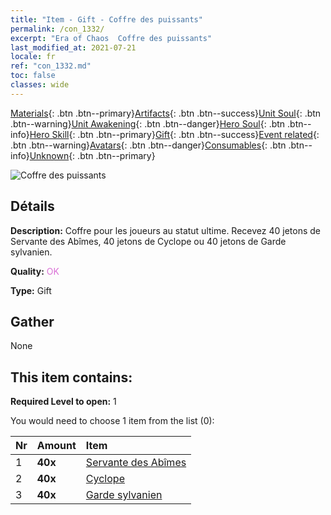 ```yaml
---
title: "Item - Gift - Coffre des puissants"
permalink: /con_1332/
excerpt: "Era of Chaos  Coffre des puissants"
last_modified_at: 2021-07-21
locale: fr
ref: "con_1332.md"
toc: false
classes: wide
---
```

 [Materials](/ItemsFR/){: .btn .btn--primary}[Artifacts](/ItemsFR/Artifacts/){: .btn .btn--success}[Unit Soul](/ItemsFR/UnitSoul/){: .btn .btn--warning}[Unit Awakening](/ItemsFR/UnitAwakening/){: .btn .btn--danger}[Hero Soul](/ItemsFR/HeroSoul/){: .btn .btn--info}[Hero Skill](/ItemsFR/HeroSkill/){: .btn .btn--primary}[Gift](/ItemsFR/Gift/){: .btn .btn--success}[Event related](/ItemsFR/Events/){: .btn .btn--warning}[Avatars](/ItemsFR/Avatars/){: .btn .btn--danger}[Consumables](/ItemsFR/Consumables/){: .btn .btn--info}[Unknown](/ItemsFR/Unknown/){: .btn .btn--primary}

 ![Coffre des puissants](/images/t/i_905001.png)

## Détails
 **Description:** Coffre pour les joueurs au statut ultime. Recevez 40 jetons de Servante des Abîmes, 40 jetons de Cyclope ou 40 jetons de Garde sylvanien.

 **Quality:** <span style="color: #DA70D6">OK</span>

 **Type:** Gift

## Gather

  None

## This item contains:

 **Required Level to open:** 1

 You would need to choose 1 item from the list (0):

  | Nr | Amount |     Item    |
  |:---|:-------|:------------|
  | 1 |  **40x** | [Servante des Abîmes](/ItemsFR/unt_230/) |  | 
  | 2 |  **40x** | [Cyclope](/ItemsFR/unt_222/) |  | 
  | 3 |  **40x** | [Garde sylvanien](/ItemsFR/unt_203/) |  | 
